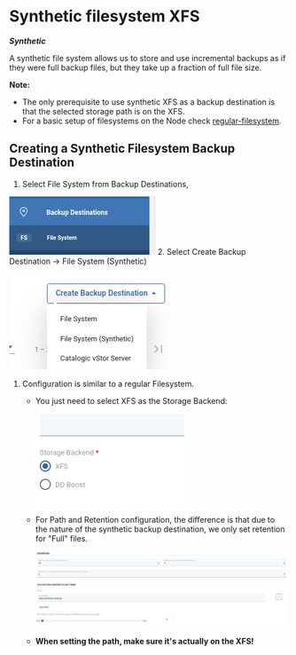 # Synthetic filesystem XFS

_**Synthetic**_

A synthetic file system allows us to store and use incremental backups as if they were full backup files, but they take up a fraction of full file size.

**Note:**

* The only prerequisite to use synthetic XFS as a backup destination is that the selected storage path is on the XFS.  
* For a basic setup of filesystems on the Node check [regular-filesystem](regular-filesystem.md).

## Creating a Synthetic Filesystem Backup Destination

1. Select File System from Backup Destinations, 

![](../../../.gitbook/assets/backup-destinations-file-system-synthetic-selectfs.png) 2. Select Create Backup Destination -&gt; File System \(Synthetic\)

![](../../../.gitbook/assets/backup-destinations-file-system-synthetic-xfs-selectsynth.png)

1. Configuration is similar to a regular Filesystem.
   * You just need to select XFS as the Storage Backend:

     ![](../../../.gitbook/assets/backup-destinations-file-system-synthetic-xfs-selectstorage.png)

   * For Path and Retention configuration, the difference is that due to the nature of the synthetic backup destination, we only set retention for "Full" files.

     ![](../../../.gitbook/assets/backup-destinations-file-system-synthetic-xfs-selectretention.png) 

   * **When setting the path, make sure it's actually on the XFS!**

